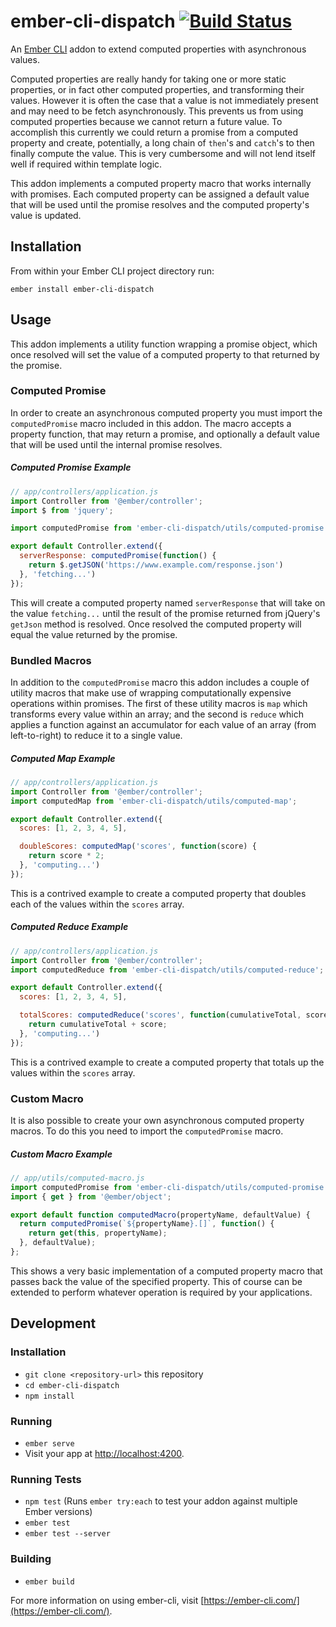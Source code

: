 # ember-cli-dispatch [![Build Status](https://travis-ci.org/tomasbasham/ember-cli-dispatch.svg?branch=master)](https://travis-ci.org/tomasbasham/ember-cli-dispatch)

An [Ember CLI](https://ember-cli.com/) addon to extend computed properties with
asynchronous values.

Computed properties are really handy for taking one or more static properties,
or in fact other computed properties, and transforming their values. However it
is often the case that a value is not immediately present and may need to be
fetch asynchronously. This prevents us from using computed properties because
we cannot return a future value. To accomplish this currently we could return a
promise from a computed property and create, potentially, a long chain of
`then`'s and `catch`'s to then finally compute the value. This is very
cumbersome and will not lend itself well if required within template logic.

This addon implements a computed property macro that works internally with
promises. Each computed property can be assigned a default value that will be
used until the promise resolves and the computed property's value is updated.

## Installation

From within your Ember CLI project directory run:
```
ember install ember-cli-dispatch
```

## Usage

This addon implements a utility function wrapping a promise object, which once
resolved will set the value of a computed property to that returned by the
promise.

### Computed Promise

In order to create an asynchronous computed property you must import the
`computedPromise` macro included in this addon. The macro accepts a property
function, that may return a promise, and optionally a default value that will
be used until the internal promise resolves.

##### Computed Promise Example

```JavaScript
// app/controllers/application.js
import Controller from '@ember/controller';
import $ from 'jquery';

import computedPromise from 'ember-cli-dispatch/utils/computed-promise';

export default Controller.extend({
  serverResponse: computedPromise(function() {
    return $.getJSON('https://www.example.com/response.json')
  }, 'fetching...')
});
```

This will create a computed property named `serverResponse` that will take on
the value `fetching...` until the result of the promise returned from jQuery's
`getJson` method is resolved. Once resolved the computed property will equal
the value returned by the promise.

### Bundled Macros

In addition to the `computedPromise` macro this addon includes a couple of
utility macros that make use of wrapping computationally expensive operations
within promises. The first of these utility macros is `map` which transforms
every value within an array; and the second is `reduce` which applies a
function against an accumulator for each value of an array (from left-to-right)
to reduce it to a single value.

##### Computed Map Example

```JavaScript
// app/controllers/application.js
import Controller from '@ember/controller';
import computedMap from 'ember-cli-dispatch/utils/computed-map';

export default Controller.extend({
  scores: [1, 2, 3, 4, 5],

  doubleScores: computedMap('scores', function(score) {
    return score * 2;
  }, 'computing...')
});
```

This is a contrived example to create a computed property that doubles each of
the values within the `scores` array.

##### Computed Reduce Example

```JavaScript
// app/controllers/application.js
import Controller from '@ember/controller';
import computedReduce from 'ember-cli-dispatch/utils/computed-reduce';

export default Controller.extend({
  scores: [1, 2, 3, 4, 5],

  totalScores: computedReduce('scores', function(cumulativeTotal, score) {
    return cumulativeTotal + score;
  }, 'computing...')
});
```

This is a contrived example to create a computed property that totals up the
values within the `scores` array.

### Custom Macro

It is also possible to create your own asynchronous computed property macros.
To do this you need to import the `computedPromise` macro.

##### Custom Macro Example

```JavaScript
// app/utils/computed-macro.js
import computedPromise from 'ember-cli-dispatch/utils/computed-promise';
import { get } from '@ember/object';

export default function computedMacro(propertyName, defaultValue) {
  return computedPromise(`${propertyName}.[]`, function() {
    return get(this, propertyName);
  }, defaultValue);
};
```

This shows a very basic implementation of a computed property macro that passes
back the value of the specified property. This of course can be extended to
perform whatever operation is required by your applications.

## Development

### Installation

* `git clone <repository-url>` this repository
* `cd ember-cli-dispatch`
* `npm install`

### Running

* `ember serve`
* Visit your app at [http://localhost:4200](http://localhost:4200).

### Running Tests

* `npm test` (Runs `ember try:each` to test your addon against multiple Ember
  versions)
* `ember test`
* `ember test --server`

### Building

* `ember build`

For more information on using ember-cli, visit
[https://ember-cli.com/](https://ember-cli.com/).
